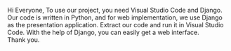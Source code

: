 Hi Everyone,
To use our project, you need Visual Studio Code and Django. Our code is written in Python, and for web implementation, we use Django as the presentation application.
Extract our code and run it in Visual Studio Code. With the help of Django, you can easily get a web interface.
Thank you.
